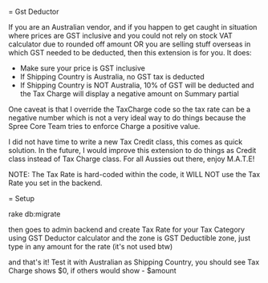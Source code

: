 = Gst Deductor

If you are an Australian vendor, and if you happen to get caught in situation where prices are GST inclusive and you could not rely on stock VAT calculator
due to rounded off amount OR you are selling stuff overseas in which GST needed to be deducted, then this extension is for you. It does:

+ Make sure your price is GST inclusive
+ If Shipping Country is Australia, no GST tax is deducted
+ If Shipping Country is NOT Australia, 10% of GST will be deducted and the Tax Charge will display a negative amount on Summary partial

One caveat is that I override the TaxCharge code so the tax rate can be a negative number which is not a very ideal way to do things because the Spree Core
Team tries to enforce Charge a positive value.

I did not have time to write a new Tax Credit class, this comes as quick solution. In the future, I would improve this extension to do things as Credit class instead of
Tax Charge class. For all Aussies out there, enjoy M.A.T.E!

NOTE: The Tax Rate is hard-coded within the code, it WILL NOT use the Tax Rate you set in the backend.

= Setup

rake db:migrate

then goes to admin backend and create Tax Rate for your Tax Category using GST Deductor calculator and the zone is GST Deductible zone, just type in any amount for the rate (it's not used btw)

and that's it! Test it with Australian as Shipping Country, you should see Tax Charge shows $0, if others would show - $amount